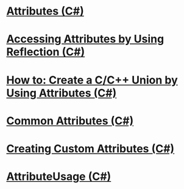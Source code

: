 # [Attributes (C#)](index.md)
# [Accessing Attributes by Using Reflection (C#)](accessing-attributes-by-using-reflection.md)
# [How to: Create a C/C++ Union by Using Attributes (C#)](how-to-create-a-c-c-union-by-using-attributes-csharp.md)
# [Common Attributes (C#)](common-attributes.md)
# [Creating Custom Attributes (C#)](creating-custom-attributes.md)
# [AttributeUsage (C#)](attributeusage.md)
